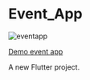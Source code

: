 # Event_App

![eventapp](https://github.com/user-attachments/assets/ef0e31ed-080a-48b5-ad4e-28ba5f5f8092)

[Demo event app](https://github.com/user-attachments/assets/e3c5b265-d632-45cd-a50c-e46706ba1bfc)

A new Flutter project.
